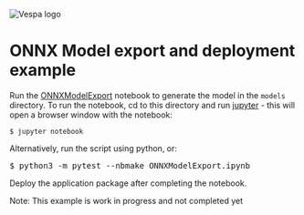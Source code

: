 <!-- Copyright Yahoo. Licensed under the terms of the Apache 2.0 license. See LICENSE in the project root. -->

![Vespa logo](https://vespa.ai/assets/vespa-logo-color.png)

# ONNX Model export and deployment example
Run the [ONNXModelExport](ONNXModelExport.ipynb) notebook to generate the model in the `models` directory.
To run the notebook, cd to this directory and run [jupyter](https://jupyter.org/install) -
this will open a browser window with the notebook:

    $ jupyter notebook

Alternatively, run the script using python, or:

<pre data-test="exec" data-test-assert-contains="1 passed">
$ python3 -m pytest --nbmake ONNXModelExport.ipynb
</pre>

Deploy the application package after completing the notebook.

Note: This example is work in progress and not completed yet
